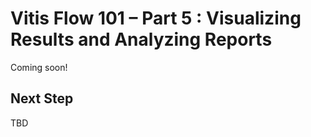 # Vitis Flow 101 – Part 5 : Visualizing Results and Analyzing Reports

 


Coming soon!

 

## Next Step

TBD